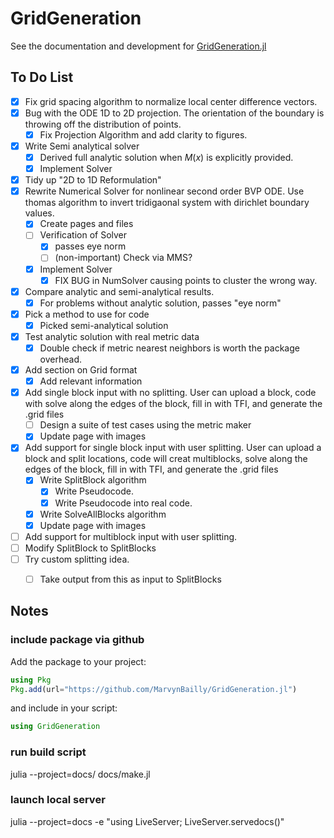# GridGeneration

See the documentation and development for [GridGeneration.jl](https://marvyn.com/GridGeneration/dev/)

## To Do List
- [x] Fix grid spacing algorithm to normalize local center difference vectors. 
- [x] Bug with the ODE 1D to 2D projection. The orientation of the boundary is throwing off the distribution of points.
  - [x] Fix Projection Algorithm and add clarity to figures.
- [x] Write Semi analytical solver 
  - [x] Derived full analytic solution when $M(x)$ is explicitly provided. 
  - [x] Implement Solver
- [x] Tidy up "2D to 1D Reformulation"
- [x] Rewrite Numerical Solver for nonlinear second order BVP ODE. Use thomas algorithm to invert tridigaonal system with dirichlet boundary values.
  - [x] Create pages and files
  - [ ] Verification of Solver
    - [x] passes eye norm
    - [ ] (non-important) Check via MMS?
  - [x] Implement Solver
    - [x] FIX BUG in NumSolver causing points to cluster the wrong way. 
- [x] Compare analytic and semi-analytical results.
  - [x] For problems without analytic solution, passes "eye norm"
- [x] Pick a method to use for code  
  - [x]  Picked semi-analytical solution
- [x] Test analytic solution with real metric data
  - [x] Double check if metric nearest neighbors is worth the package overhead.
- [x] Add section on Grid format 
  - [x] Add relevant information
- [x] Add single block input with no splitting. User can upload a block, code with solve along the edges of the block, fill in with TFI, and generate the .grid files
  - [ ] Design a suite of test cases using the metric maker
  - [x] Update page with images
- [x] Add support for single block input with user splitting. User can upload a block and split locations, code will creat multiblocks, solve along the edges of the block, fill in with TFI, and generate the .grid files
  - [x] Write SplitBlock algorithm
    - [x] Write Pseudocode.
    - [x] Write Pseudocode into real code.
  - [x] Write SolveAllBlocks algorithm
  - [x] Update page with images
- [ ]  Add support for multiblock input with user splitting.
  - [ ] Modify SplitBlock to SplitBlocks
- [ ] Try custom splitting idea.
  - [ ] Take output from this as input to SplitBlocks


## Notes
### include package via github

Add the package to your project:

```julia
using Pkg
Pkg.add(url="https://github.com/MarvynBailly/GridGeneration.jl")
```

and include in your script:

```julia
using GridGeneration
```

### run build script
julia --project=docs/ docs/make.jl

### launch local server
julia --project=docs -e "using LiveServer; LiveServer.servedocs()"
